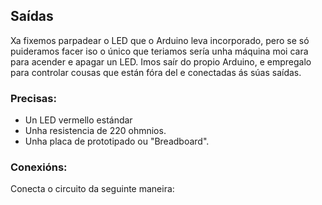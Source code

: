 ## Saídas
Xa fixemos parpadear o LED que o Arduino leva incorporado, pero se só puideramos facer iso o único que teriamos sería unha máquina moi cara para acender e apagar un LED. Imos saír do propio Arduino, e empregalo para controlar cousas que están fóra del e conectadas ás súas saídas.

### Precisas:
- Un LED vermello estándar
- Unha resistencia de 220 ohmnios.
- Unha placa de prototipado ou "Breadboard".

### Conexións:
Conecta o circuito da seguinte maneira:

